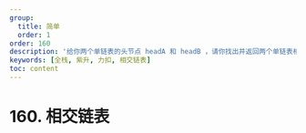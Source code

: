 ```yaml
---
group:
  title: 简单
  order: 1
order: 160
description: '给你两个单链表的头节点 headA 和 headB ，请你找出并返回两个单链表相交的起始节点。如果两个链表不存在相交节点，返回 null 。'
keywords: [全栈, 紫升, 力扣, 相交链表]
toc: content
---
```


# 160. 相交链表
